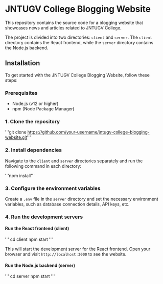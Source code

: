 # JNTUGV College Blogging Website

This repository contains the source code for a blogging website that showcases news and articles related to JNTUGV College.

The project is divided into two directories: `client` and `server`. The `client` directory contains the React frontend, while the `server` directory contains the Node.js backend.

## Installation

To get started with the JNTUGV College Blogging Website, follow these steps:

### Prerequisites

- Node.js (v12 or higher)
- npm (Node Package Manager)

### 1. Clone the repository

'''git clone https://github.com/your-username/jntugv-college-blogging-website.git'''


### 2. Install dependencies

Navigate to the `client` and `server` directories separately and run the following command in each directory:

'''npm install'''


### 3. Configure the environment variables

Create a `.env` file in the `server` directory and set the necessary environment variables, such as database connection details, API keys, etc.

### 4. Run the development servers

#### Run the React frontend (client)

''' cd client 
    npm start '''


This will start the development server for the React frontend. Open your browser and visit `http://localhost:3000` to see the website.

#### Run the Node.js backend (server)

''' cd server
    npm start '''




